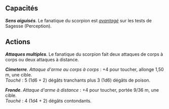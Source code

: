 ## Capacités
_**Sens aiguisés**_. Le fanatique du scorpion est [_avantagé_](/utiliser-les-caracteristiques/#avantage-et-desavantage) sur les tests de Sagesse (Perception).

## Actions
_**Attaques multiples**_. Le fanatique du scorpion fait deux attaques de corps à corps ou deux attaques à distance.

_**Cimeterre**_. _Attaque d'arme au corps à corps_ : +4 pour toucher, allonge 1,50 m, une cible.  
_Touché_ : 5 (1d6 + 2) dégâts tranchants plus 3 (1d6) dégâts de poison.

_**Fronde**_. _Attaque d'arme à distance_ : +4 pour toucher, portée 9/36 m, une cible.  
_Touché_ : 4 (1d4 + 2) dégâts contondants.
